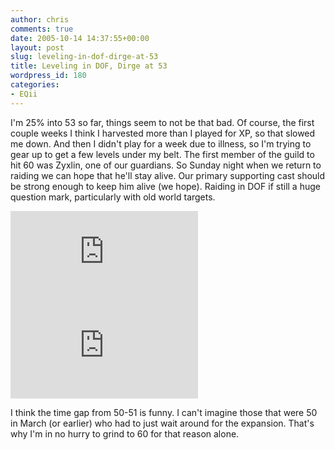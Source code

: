 ```yaml
---
author: chris
comments: true
date: 2005-10-14 14:37:55+00:00
layout: post
slug: leveling-in-dof-dirge-at-53
title: Leveling in DOF, Dirge at 53
wordpress_id: 180
categories:
- EQii
---
```


I'm 25% into 53 so far, things seem to not be that bad. Of course, the first couple weeks I think I harvested more than I played for XP, so that slowed me down. And then I didn't play for a week due to illness, so I'm trying to gear up to get a few levels under my belt. The first member of the guild to hit 60 was Zyxlin, one of our guardians. So Sunday night when we return to raiding we can hope that he'll stay alive. Our primary supporting cast should be strong enough to keep him alive (we hope). Raiding in DOF if still a huge question mark, particularly with old world targets.

![Aimelia Character Information](http://www.phatboyg.com/eq2sig/sig.php?playerId=109225106&noframe&invert)
![Aimelia Level History](http://www.phatboyg.com/eq2sig/levelHistory.php?playerId=109225106)

I think the time gap from 50-51 is funny. I can't imagine those that were 50 in March (or earlier) who had to just wait around for the expansion. That's why I'm in no hurry to grind to 60 for that reason alone.
